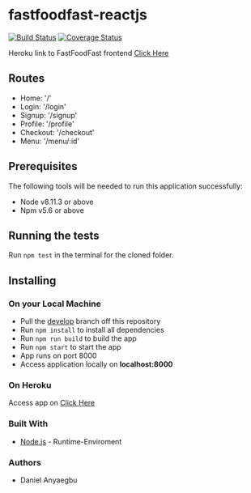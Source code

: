 # fastfoodfast-reactjs

[![Build Status](https://travis-ci.com/daniellamarr/fastfoodfast-reactjs.svg?branch=develop)](https://travis-ci.com/daniellamarr/fastfoodfast-reactjs)
[![Coverage Status](https://coveralls.io/repos/github/daniellamarr/fastfoodfast-reactjs/badge.svg?branch=develop)](https://coveralls.io/github/daniellamarr/fastfoodfast-reactjs?branch=develop)

Heroku link to FastFoodFast frontend
[Click Here](https://fastfoodfast-reactjs.herokuapp.com)

## Routes

- Home: '/'
- Login: '/login'
- Signup: '/signup'
- Profile: '/profile'
- Checkout: '/checkout'
- Menu: '/menu/:id'

## Prerequisites

The following tools will be needed to run this application successfully:

- Node v8.11.3 or above
- Npm v5.6 or above

## Running the tests

Run `npm test` in the terminal for the cloned folder.

## Installing

### On your Local Machine

- Pull the [develop](https://github.com/daniellamarr/fastfoodfast-reactjs) branch off this repository
- Run `npm install` to install all dependencies
- Run `npm run build` to build the app
- Run `npm start` to start the app
- App runs on port 8000
- Access application locally on **localhost:8000**

### On Heroku

Access app on [Click Here](https://fastfoodfast-reactjs.herokuapp.com)

### Built With

- [Node.js](http://www.nodejs.org/) - Runtime-Enviroment

### Authors

- Daniel Anyaegbu
